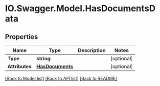 # IO.Swagger.Model.HasDocumentsData
## Properties

Name | Type | Description | Notes
------------ | ------------- | ------------- | -------------
**Type** | **string** |  | [optional] 
**Attributes** | [**HasDocuments**](HasDocuments.md) |  | [optional] 

[[Back to Model list]](../README.md#documentation-for-models) [[Back to API list]](../README.md#documentation-for-api-endpoints) [[Back to README]](../README.md)

